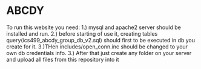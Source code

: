 # ABCDY
To run this website you need:
1.) mysql and apache2 server should be installed and run.
2.) before starting of use it, creating tables query(ics499_abcdy_group_db_v2.sql) should first to be executed in db you create for it.
3.)THen includes/open_conn.inc should be changed to your own db credentials info.
3.) After that just create any folder on your server and upload all files from this repository into it

